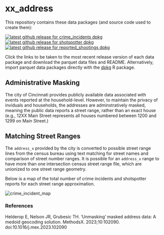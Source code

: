 # xx_address

This repository contains these data packages (and source code used to create them): 

<!-- badges: start -->
[![latest github release for crime_incidents dpkg](https://img.shields.io/github/v/release/geomarker-io/xx_address?sort=date&filter=crime_incidents-*&display_name=tag&label=%5B%E2%98%B0%5D&labelColor=%238CB4C3&color=%23396175)](https://github.com/geomarker-io/xx_address/releases?q=crime_incidents&expanded=false)
[![latest github release for shotspotter dpkg](https://img.shields.io/github/v/release/geomarker-io/xx_address?sort=date&filter=shotspotter-*&display_name=tag&label=%5B%E2%98%B0%5D&labelColor=%238CB4C3&color=%23396175)](https://github.com/geomarker-io/xx_address/releases?q=shotspotter&expanded=false)
[![latest github release for reported_shootings dpkg](https://img.shields.io/github/v/release/geomarker-io/xx_address?sort=date&filter=reported_shootings-*&display_name=tag&label=%5B%E2%98%B0%5D&labelColor=%238CB4C3&color=%23396175)](https://github.com/geomarker-io/xx_address/releases?q=reported_shootings&expanded=false)
<!-- badges: end -->

Click the links  to be taken to the most recent release version of each data package and download the parquet data files and README.  Alternatively, import parquet data packages directly with the [dpkg](https://github.com/cole-brokamp/dpkg) R package.

## Administrative Masking

The city of Cincinnati provides publicly available data associated with events reported at the household-level. However, to maintain the privacy of inviduals and households, the addresses are adminstratively masked, meaning the public data reports a street range, rather than an exact house (e.g., 12XX Main Street represents all houses numbered between 1200 and 1299 on Main Street.)

## Matching Street Ranges

The `address_x` provided by the city is converted to possible street range lines from the census bureau using text matching for street names and comparison of street number ranges. It is possible for an `address_x` range to have more than one intersection census street range file, which are unionized to one street range geometry. 

Below is a map of the total number of crime incidents and shotspotter reports for each street range approximation.

![crime_incident_map](https://user-images.githubusercontent.com/104022087/214891725-38ae46aa-3872-485a-bc3f-d6d916d19ad9.svg)

### References

Helderop E, Nelson JR, Grubesic TH. ‘Unmasking’ masked address data: A medoid geocoding solution. MethodsX. 2023;10:102090. doi:10.1016/j.mex.2023.102090
